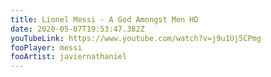 ```yaml
---
title: Lionel Messi - A God Amongst Men HD
date: 2020-05-07T19:53:47.382Z
youTubeLink: https://www.youtube.com/watch?v=j9u1Uj5CPmg
fooPlayer: messi
fooArtist: javiernathaniel
---
```

